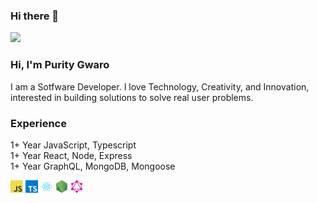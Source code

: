 ### Hi there 👋

<p align="left"><img src="[(https://user-images.githubusercontent.com/47056954/172793799-165cb433-28ad-4891-8c11-a16c999c7b32.jpg](https://user-images.githubusercontent.com/47056954/172793799-165cb433-28ad-4891-8c11-a16c999c7b32.jpg)" width="80">
  
### Hi, I'm Purity Gwaro
I am a Sotfware Developer. I love Technology, Creativity, and Innovation, interested in building solutions to solve real user problems. 

### Experience

1+ Year JavaScript, Typescript <br>
1+ Year React, Node, Express <br>
1+ Year GraphQL, MongoDB, Mongoose <br>


<code><img height="20" src="https://raw.githubusercontent.com/github/explore/80688e429a7d4ef2fca1e82350fe8e3517d3494d/topics/javascript/javascript.png"></code>
<code><img height="20" src="https://raw.githubusercontent.com/github/explore/80688e429a7d4ef2fca1e82350fe8e3517d3494d/topics/typescript/typescript.png"></code>
<code><img height="20" src="https://raw.githubusercontent.com/github/explore/80688e429a7d4ef2fca1e82350fe8e3517d3494d/topics/react/react.png"></code>
<code><img height="20" src="https://raw.githubusercontent.com/github/explore/80688e429a7d4ef2fca1e82350fe8e3517d3494d/topics/nodejs/nodejs.png"></code>
<code><img height="20" src="https://raw.githubusercontent.com/github/explore/5c058a388828bb5fde0bcafd4bc867b5bb3f26f3/topics/graphql/graphql.png"></code>
